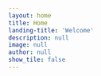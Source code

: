 ```yaml
---
layout: home
title: Home
landing-title: 'Welcome'
description: null
image: null
author: null
show_tile: false
---
```

